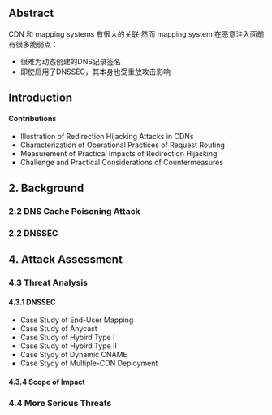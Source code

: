 ## Abstract

CDN 和 mapping systems 有很大的关联
然而 mapping system 在恶意注入面前有很多脆弱点：
- 很难为动态创建的DNS记录签名
- 即使启用了DNSSEC，其本身也受重放攻击影响

## Introduction

#### Contributions

- Illustration of Redirection Hijacking Attacks in CDNs
- Characterization of Operational Practices of Request Routing
- Measurement of Practical Impacts of Redirection Hijacking
- Challenge and Practical Considerations of Countermeasures

## 2. Background

### 2.2 DNS Cache Poisoning Attack

### 2.2 DNSSEC

## 4. Attack Assessment

### 4.3 Threat Analysis

#### 4.3.1 DNSSEC

- Case Study of End-User Mapping
- Case Study of Anycast
- Case Study of Hybird Type I
- Case Study of Hybird Type II
- Case Stydy of Dynamic CNAME
- Case Stydy of Multiple-CDN Deployment

#### 4.3.4 Scope of Impact

### 4.4 More Serious Threats

